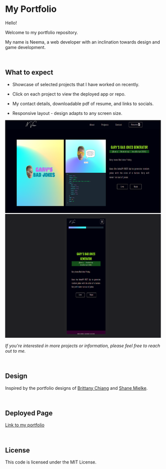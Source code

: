 # My Portfolio

Hello!

Welcome to my portfolio repository.

My name is Neema, a web developer with an inclination towards design and game development.

<br>

## What to expect

* Showcase of selected projects that I have worked on recently.

* Click on each project to view the deployed app or repo.

* My contact details, downloadable pdf of resume, and links to socials.

* Responsive layout - design adapts to any screen size.
<p align="center">
    <img src="./assets/img/featured-proj-screenshot.PNG" alt="featured-project-screenshot" height="300px">
    <img src="./assets/img/mobileview.PNG" alt="mobile-view-app-screenshot" height="400px">
</p>


*If you're interested in more projects or information, please feel free to reach out to me.*

<br>

## Design

Inspired by the portfolio designs of [Brittany Chiang](https://brittanychiang.com/#about) and [Shane Mielke](https://www.shanemielke.com/).

<br>

## Deployed Page

[Link to my portfolio](https://nvsco-10.github.io/my-portfolio/)

<br>

## License 

This code is licensed under the MIT License.


